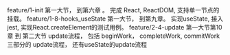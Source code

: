 feature/1-init 第一大节， 到第六章 。 完成 React, ReactDOM, 支持单一节点的挂载。
feature/1-8-hooks_useState  第一大节， 到第九章。 实现useState, 接入jest, 实现React.createElement的测试用例。
feature/2-4-update  第一大节第10章 到 第二大节 update流程， 包括 beginWork， completeWork, commitWork三部分的 update流程， 还有useState的update流程